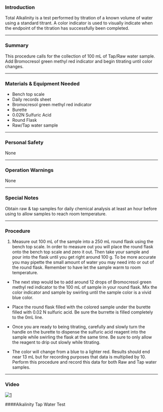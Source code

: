 ### Introduction

Total Alkalinity is a test performed by titration of a known volume of water using a standard titrant. A color indicator is used to visually indicate when the endpoint of the titration has successfully been completed.
***

### Summary

This procedure calls for the collection of  100 mL of Tap/Raw water sample. Add Bromocresol green methyl red indicator and begin titrating until color changes.
***

### Materials & Equipment Needed

- Bench top scale
- Daily records sheet
- Bromocresol green methyl red indicator
- Burette
- 0.02N Sulfuric Acid
- Round Flask
- Raw/Tap water sample
***

### Personal Safety

None
***

### Operation Warnings

None
***

### Special Notes

Obtain raw & tap samples for daily chemical analysis at least an hour before using to allow samples to reach room temperature.
***

### Procedure

1. Measure out 100 mL of the sample into a 250 mL round flask using the bench top scale. In order to measure out you will place the round flask onto the bench top scale and zero it out. Then take your sample and pour into the flask until you get right around 100 g. To be more accurate you may pipette the small amount of water you may need into or out of the round flask. Remember to have let the sample warm to room temperature.

- The next step would be to add around 12 drops of  Bromocresol green methyl red indicator to the 100 mL of sample in your round flask. Mix the color indicator and sample by swirling until the sample color is a vivid blue color.

- Place the round flask filled with the colored sample under the burette filled with 0.02 N sulfuric acid. Be sure the burrette is filled completely to the 0mL line.

- Once you are ready to being titrating, carefully and slowly turn the handle on the burette to dispense the sulfuric acid reagent into the sample while swirling the flask at the same time. Be sure to only allow the reagent to drip out slowly while titrating.

- The color will change from a blue to a lighter red. Results should end near 13 mL but for recording purposes that data is multiplied by 10. Perform this procedure and record this data for both Raw and Tap water samples.
***

### Video
[![1](http://img.youtube.com/vi/bF0BDjVTI7k/0.jpg)](https://www.youtube.com/watch?v=bF0BDjVTI7k "Alkalinity Tap Water Test ")

####Alkalinity Tap Water Test 